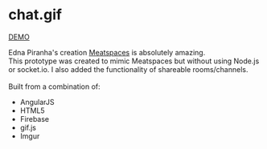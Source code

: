 chat.gif
=======
<a href='http://bittopia.ca/dev/chat/'>DEMO</a>


Edna Piranha's creation <a href='https://chat.meatspac.es/'>Meatspaces</a> is absolutely amazing.
<br />
This prototype was created to mimic Meatspaces but without using Node.js or socket.io. I also added the functionality of shareable rooms/channels. 
<br /><br />
Built from a combination of: 
<ul>
        <li>AngularJS</li>
        <li>HTML5</li>
        <li>Firebase</li>
        <li>gif.js</li>
        <li>Imgur</li>
</ul>    

